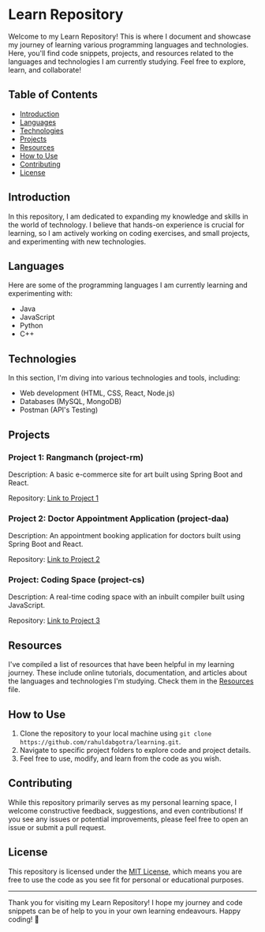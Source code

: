 # Learn Repository

Welcome to my Learn Repository! This is where I document and showcase my journey of learning various programming languages and technologies. Here, you'll find code snippets, projects, and resources related to the languages and technologies I am currently studying. Feel free to explore, learn, and collaborate!

## Table of Contents

- [Introduction](#introduction)
- [Languages](#languages)
- [Technologies](#technologies)
- [Projects](#projects)
- [Resources](#resources)
- [How to Use](#how-to-use)
- [Contributing](#contributing)
- [License](#license)

## Introduction

In this repository, I am dedicated to expanding my knowledge and skills in the world of technology. I believe that hands-on experience is crucial for learning, so I am actively working on coding exercises, and small projects, and experimenting with new technologies.

## Languages

Here are some of the programming languages I am currently learning and experimenting with:

- Java
- JavaScript
- Python
- C++

## Technologies

In this section, I'm diving into various technologies and tools, including:

- Web development (HTML, CSS, React, Node.js)
- Databases (MySQL, MongoDB)
- Postman (API's Testing)

## Projects

### Project 1: Rangmanch (project-rm)

Description: A basic e-commerce site for art built using Spring Boot and React.

Repository: [Link to Project 1](https://github.com/rahuldabgotra/project-rm)

### Project 2: Doctor Appointment Application (project-daa)

Description: An appointment booking application for doctors built using Spring Boot and React. 

Repository: [Link to Project 2](https://github.com/rahuldabgotra/project-daa)

### Project: Coding Space (project-cs)

Description: A real-time coding space with an inbuilt compiler built using JavaScript. 

Repository: [Link to Project 3](https://github.com/rahuldabgotra/project-cs)


<!-- ### Project: Name (repo name)
Description: details. 
Repository: [Link to Project 0](https://github.com/rahuldabgotra/project 0) -->


## Resources

I've compiled a list of resources that have been helpful in my learning journey. These include online tutorials, documentation, and articles about the languages and technologies I'm studying. Check them in the [Resources](resources.md) file.

## How to Use

1. Clone the repository to your local machine using `git clone https://github.com/rahuldabgotra/learning.git`.
2. Navigate to specific project folders to explore code and project details.
3. Feel free to use, modify, and learn from the code as you wish.

## Contributing

While this repository primarily serves as my personal learning space, I welcome constructive feedback, suggestions, and even contributions! If you see any issues or potential improvements, please feel free to open an issue or submit a pull request.

## License

This repository is licensed under the [MIT License](LICENSE), which means you are free to use the code as you see fit for personal or educational purposes.

---

Thank you for visiting my Learn Repository! I hope my journey and code snippets can be of help to you in your own learning endeavours. Happy coding! 🚀
